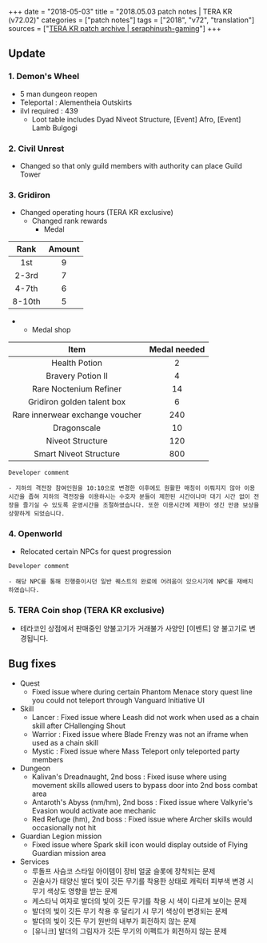 +++
date = "2018-05-03"
title = "2018.05.03 patch notes | TERA KR (v72.02)"
categories = ["patch notes"]
tags = ["2018", "v72", "translation"]
sources = ["[TERA KR patch archive | seraphinush-gaming](/ko/patch/2018/v72-02)"]
+++

## Update

### **1.** Demon's Wheel
- 5 man dungeon reopen
- Teleportal : Alementheia Outskirts
- ilvl required : 439
  - Loot table includes Dyad Niveot Structure, [Event] Afro, [Event] Lamb Bulgogi

### **2.** Civil Unrest
- Changed so that only guild members with authority can place Guild Tower

### **3.** Gridiron
- Changed operating hours (TERA KR exclusive)
  - Changed rank rewards
    - Medal

| Rank | Amount |
| :-: | :-: |
| 1st | 9 |
| 2-3rd | 7 |
| 4-7th | 6 |
| 8-10th | 5 |

- 
  - Medal shop

| Item | Medal needed |
| :-: | :-: |
| Health Potion | 2 |
| Bravery Potion II | 4 |
| Rare Noctenium Refiner | 14 |
| Gridiron golden talent box | 6 |
| Rare innerwear exchange voucher | 240 |
| Dragonscale | 10 |
| Niveot Structure | 120 |
| Smart Niveot Structure | 800 |

```
Developer comment

- 지하의 격전장 참여인원을 10:10으로 변경한 이후에도 원활한 매칭이 이뤄지지 않아 이용시간을 좁혀 지하의 격전장을 이용하시는 수호자 분들이 제한된 시간이나마 대기 시간 없이 전장을 즐기실 수 있도록 운영시간을 조절하였습니다. 또한 이용시간에 제한이 생긴 만큼 보상을 상향하게 되었습니다.
```

### **4.** Openworld
- Relocated certain NPCs for quest progression

```
Developer comment

- 해당 NPC를 통해 진행중이시던 일반 퀘스트의 완료에 어려움이 있으시기에 NPC를 재배치 하였습니다.
```

### **5.** TERA Coin shop (TERA KR exclusive)
- 테라코인 상점에서 판매중인 양불고기가 거래불가 사양인 [이벤트] 양 불고기로 변경됩니다.

## Bug fixes

- Quest
  - Fixed issue where during certain Phantom Menace story quest line you could not teleport through Vanguard Initiative UI
- Skill
  - Lancer : Fixed issue where Leash did not work when used as a chain skill after CHallenging Shout
  - Warrior : Fixed issue where Blade Frenzy was not an iframe when used as a chain skill
  - Mystic : Fixed issue where Mass Teleport only teleported party members
- Dungeon
  - Kalivan's Dreadnaught, 2nd boss : Fixed isuse where using movement skills allowed users to bypass door into 2nd boss combat area
  - Antaroth's Abyss (nm/hm), 2nd boss : Fixed issue where Valkyrie's Evasion would activate aoe mechanic
  - Red Refuge (hm), 2nd boss : Fixed issue where Archer skills would occasionally not hit
- Guardian Legion mission
  - Fixed issue where Spark skill icon would display outside of Flying Guardian mission area
- Services
  - 루돌프 사슴코 스타일 아이템이 장비 얼굴 슬롯에 장착되는 문제
  - 권술사가 태양신 발더 빛이 깃든 무기를 착용한 상태로 캐릭터 피부색 변경 시 무기 색상도 영향을 받는 문제
  - 케스타닉 여자로 발더의 빛이 깃든 무기를 착용 시 색이 다르게 보이는 문제
  - 발더의 빛이 깃든 무기 착용 후 달리기 시 무기 색상이 변경되는 문제
  - 발더의 빛이 깃든 무기 원반의 내부가 회전하지 않는 문제
  - [유니크] 발더의 그림자가 깃든 무기의 이펙트가 회전하지 않는 문제

